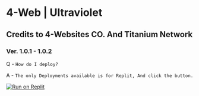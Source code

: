 # 4-Web | Ultraviolet 
## Credits to 4-Websites CO. And Titanium Network
### Ver. 1.0.1 - 1.0.2


Q - `How do I deploy?`

A - `The only Deployments available is for Replit, And click the button.`

[![Run on Replit](https://binbashbanana.github.io/deploy-buttons/buttons/remade/replit.svg)](https://github.com/7DatsonBack/4-WeB/wiki/Replit)
